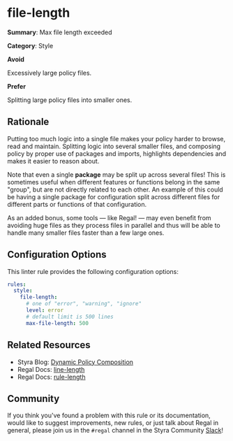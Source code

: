 # file-length

**Summary**: Max file length exceeded

**Category**: Style

**Avoid**

Excessively large policy files.

**Prefer**

Splitting large policy files into smaller ones.

## Rationale

Putting too much logic into a single file makes your policy harder to browse, read and maintain. Splitting logic into
several smaller files, and composing policy by proper use of packages and imports, highlights dependencies and
makes it easier to reason about.

Note that even a single **package** may be split up across several files! This is sometimes useful when different
features or functions belong in the same "group", but are not directly related to each other. An example of this could
be having a single package for configuration split across different files for different parts or functions of that
configuration.

As an added bonus, some tools — like Regal! — may even benefit from avoiding huge files as they process files in
parallel and thus will be able to handle many smaller files faster than a few large ones.

## Configuration Options

This linter rule provides the following configuration options:

```yaml
rules:
  style:
    file-length:
      # one of "error", "warning", "ignore"
      level: error
      # default limit is 500 lines
      max-file-length: 500
```

## Related Resources

- Styra Blog: [Dynamic Policy Composition](https://www.styra.com/blog/dynamic-policy-composition-for-opa/)
- Regal Docs: [line-length](https://docs.styra.com/regal/rules/style/line-length)
- Regal Docs: [rule-length](https://docs.styra.com/regal/rules/style/rule-length)

## Community

If you think you've found a problem with this rule or its documentation, would like to suggest improvements, new rules,
or just talk about Regal in general, please join us in the `#regal` channel in the Styra Community
[Slack](https://communityinviter.com/apps/styracommunity/signup)!
